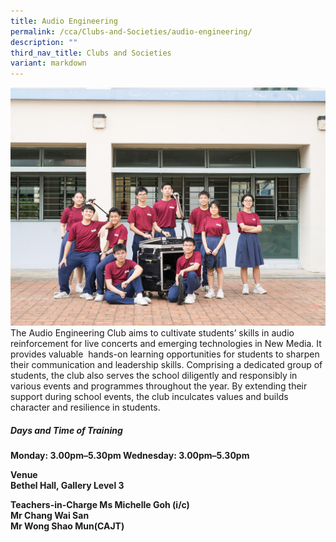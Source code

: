 ```yaml
---
title: Audio Engineering
permalink: /cca/Clubs-and-Societies/audio-engineering/
description: ""
third_nav_title: Clubs and Societies
variant: markdown
---
```

![](/images/2023images/CCAs%202023/audioE.jpg)
The Audio Engineering Club aims to cultivate students’ skills in audio reinforcement for live concerts and emerging technologies in New Media. It provides valuable&nbsp; hands-on learning opportunities for students to sharpen their communication and leadership skills. Comprising a dedicated group of students, the club also serves the school diligently and responsibly in various events and programmes throughout the year. By extending their support during school events, the club inculcates values and builds character and resilience in students.

<h5>Days and Time of Training</h5><b>Monday: 3.00pm–5.30pm
Wednesday: 3.00pm–5.30pm<b>

<br>

<b>Venue<br>
Bethel Hall, Gallery Level 3</b>

<b>Teachers-in-Charge
Ms Michelle Goh (i/c)&nbsp;<br>
Mr Chang Wai San&nbsp;<br>
Mr Wong Shao Mun(CAJT)</b></b></b>